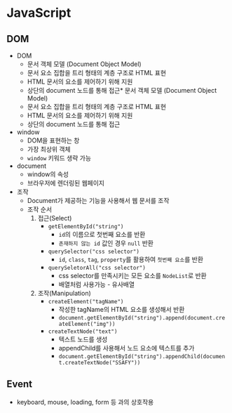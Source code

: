 # JavaScript

## DOM
* DOM
    - 문서 객체 모델 (Document Object Model)
    - 문서 요소 집합을 트리 형태의 계층 구조로 HTML 표현
    - HTML 문서의 요소를 제어하기 위해 지원
    - 상단의 document 노드를 통해 접근* 문서 객체 모델 (Document Object Model)
    - 문서 요소 집합을 트리 형태의 계층 구조로 HTML 표현
    - HTML 문서의 요소를 제어하기 위해 지원
    - 상단의 document 노드를 통해 접근
* window
    - DOM을 표현하는 창
    - 가장 최상위 객체
    - `window` 키워드 생략 가능
* document
    - window의 속성
    - 브라우저에 렌더링된 웹페이지
* 조작
    - Document가 제공하는 기능을 사용해서 웹 문서를 조작
    - 조작 순서
        1. 접근(Select)
            * `getElementById("string")`
                - `id`의 이름으로 첫번째 요소를 반환
                - `존재하지 않는 id` 값인 경우 `null` 반환
            * `querySelector("css selector")`
                - `id`, `class`, `tag`, `property`를 활용하여 `첫번째 요소`를 반환
            * `querySeletorAll("css selector")`
                - css selector를 만족시키는 모든 요소를 `NodeList`로 반환
                - 배열처럼 사용가능 - 유사배열
        2. 조작(Manipulation)
            * `createElement("tagName")`
                - 작성한 tagName의 HTML 요소를 생성해서 반환
                - `document.getElementById("string").append(document.createElement("img"))`
            * `createTextNode("text")`
                - 텍스트 노드를 생성
                - appendChild를 사용해서 노드 요소에 텍스트를 추가
                - `document.getElementById("string").appendChild(document.createTextNode("SSAFY"))`

## Event
* keyboard, mouse, loading, form 등 과의 상호작용